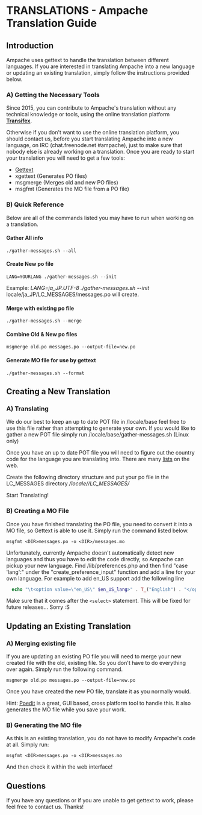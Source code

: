 # TRANSLATIONS - Ampache Translation Guide

## Introduction

Ampache uses gettext to handle the translation between different languages.
If you are interested in translating Ampache into a new language or updating
an existing translation, simply follow the instructions provided below.

### A) Getting the Necessary Tools

Since 2015, you can contribute to Ampache's translation without any technical
knowledge or tools, using the online translation platform
[**Transifex**](https://www.transifex.com/ampache/ampache).

Otherwise if you don't want to use the online translation platform,
you should contact us, before you start translating Ampache into a new language,
on IRC (chat.freenode.net #ampache), just to make sure that nobody else is already working on a translation.
Once you are ready to start your translation you will need to get a few tools:

* [Gettext](http://www.gnu.org/software/gettext/)
* xgettext (Generates PO files)
* msgmerge (Merges old and new PO files)
* msgfmt (Generates the MO file from a PO file)

### B) Quick Reference

Below are all of the commands listed you may have to run when working on a translation.

#### Gather All info

    ./gather-messages.sh --all

#### Create New po file

    LANG=YOURLANG ./gather-messages.sh --init

Example:
*LANG=ja_JP.UTF-8 ./gather-messages.sh --init*
locale/ja_JP/LC_MESSAGES/messages.po will create.

#### Merge with existing po file

    ./gather-messages.sh --merge

#### Combine Old & New po files

    msgmerge old.po messages.po --output-file=new.po

#### Generate MO file for use by gettext

    ./gather-messages.sh --format

## Creating a New Translation

### A) Translating

We do our best to keep an up to date POT file in /locale/base feel free to
use this file rather than attempting to generate your own. If you would
like to gather a new POT file simply run /locale/base/gather-messages.sh
(Linux only)

Once you have an up to date POT file you will need to figure out the
country code for the language you are translating into. There are many
[lists](http://www.gnu.org/software/gettext/manual/html_chapter/gettext_16.html)
on the web.

Create the following directory structure and put your po file in the
LC_MESSAGES directory */locale/<COUNTRY CODE>/LC_MESSAGES/*

Start Translating!

### B) Creating a MO File

Once you have finished translating the PO file, you need to convert it into
a MO file, so Gettext is able to use it.
Simply run the command listed below.

    msgfmt <DIR>messages.po -o <DIR>/messages.mo

Unfortunately, currently Ampache doesn't automatically detect new languages
and thus you have to edit the code directly, so Ampache can pickup your
new language.
Find /lib/preferences.php and then find "case 'lang':" under
the "create_preference_input" function and add a line for your own
language. For example to add en_US support add the following line

  ```php
    echo "\t<option value=\"en_US\" $en_US_lang>" . T_("English") . "</option>\n";
  ```

Make sure that it comes after the `<select>` statement. This will be fixed
for future releases... Sorry :S

## Updating an Existing Translation

### A) Merging existing file

If you are updating an existing PO file you will need to merge your new
created file with the old, existing file. So you don't have to do everything over again.
Simply run the following command.

    msgmerge old.po messages.po --output-file=new.po

Once you have created the new PO file, translate it as you normally would.

Hint: [Poedit](https://poedit.net/) is a great, GUI based, cross platform tool to handle this.
It also generates the MO file while you save your work.

### B) Generating the MO file

As this is an existing translation, you do not have to modify Ampache's
code at all. Simply run:

    msgfmt <DIR>messages.po -o <DIR>messages.mo

And then check it within the web interface!

## Questions

If you have any questions or if you are unable to get gettext to work, please
feel free to contact us.
Thanks!
